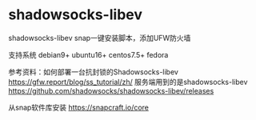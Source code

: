 # shadowsocks-libev
shadowsocks-libev   snap一键安装脚本，添加UFW防火墙

支持系统 debian9+ ubuntu16+ centos7.5+ fedora

参考资料：如何部署一台抗封锁的Shadowsocks-libev https://gfw.report/blog/ss_tutorial/zh/
服务端用到的是shadowsocks-libev https://github.com/shadowsocks/shadowsocks-libev/releases

从snap软件库安装 https://snapcraft.io/core
